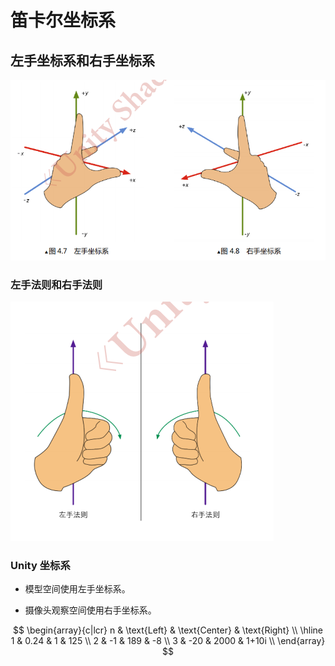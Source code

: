 <script id="MathJax-script" async src="https://cdn.jsdelivr.net/npm/mathjax@3/es5/tex-mml-chtml.js"></script>

# 笛卡尔坐标系

## 左手坐标系和右手坐标系

![-](https://github.com/1023098509/unity-shader-learn/blob/master/image/4_1.png?raw=true "左手坐标系和右手坐标系")

### 左手法则和右手法则

![-](https://github.com/1023098509/unity-shader-learn/blob/master/image/4_2.png?raw=true "左手法则和右手法则")

### Unity 坐标系

* 模型空间使用左手坐标系。

* 摄像头观察空间使用右手坐标系。

$$
\begin{array}{c|lcr}
n & \text{Left} & \text{Center} & \text{Right} \\
\hline
1 & 0.24 & 1 & 125 \\
2 & -1 & 189 & -8 \\
3 & -20 & 2000 & 1+10i \\
\end{array}
$$

